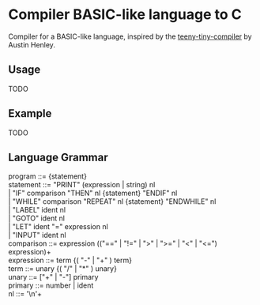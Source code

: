 # Compiler BASIC-like language to C
Compiler for a BASIC-like language, inspired by the [teeny-tiny-compiler](https://austinhenley.com/blog/teenytinycompiler1.html) by Austin Henley.

## Usage
TODO

## Example
TODO

## Language Grammar
program ::= {statement}  
statement ::= "PRINT" (expression | string) nl  
    | "IF" comparison "THEN" nl {statement} "ENDIF" nl  
    | "WHILE" comparison "REPEAT" nl {statement} "ENDWHILE" nl   
    | "LABEL" ident nl    
    | "GOTO" ident nl    
    | "LET" ident "=" expression nl    
    | "INPUT" ident nl    
comparison ::= expression (("==" | "!=" | ">" | ">=" | "<" | "<=") expression)+    
expression ::= term {( "-" | "+" ) term}    
term ::= unary {( "/" | "*" ) unary}    
unary ::= ["+" | "-"] primary    
primary ::= number | ident    
nl ::= '\n'+    
